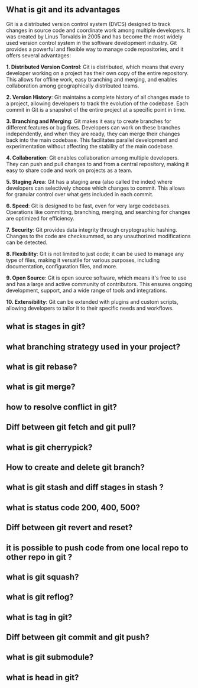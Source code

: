 ## What is git and its advantages
Git is a distributed version control system (DVCS) designed to track changes in source code and coordinate work among multiple developers. It was created by Linus Torvalds in 2005 and has become the most widely used version control system in the software development industry. Git provides a powerful and flexible way to manage code repositories, and it offers several advantages:

**1. Distributed Version Control**: Git is distributed, which means that every developer working on a project has their own copy of the entire repository. This allows for offline work, easy branching and merging, and enables collaboration among geographically distributed teams.

**2. Version History**: Git maintains a complete history of all changes made to a project, allowing developers to track the evolution of the codebase. Each commit in Git is a snapshot of the entire project at a specific point in time.

**3. Branching and Merging**: Git makes it easy to create branches for different features or bug fixes. Developers can work on these branches independently, and when they are ready, they can merge their changes back into the main codebase. This facilitates parallel development and experimentation without affecting the stability of the main codebase.

**4. Collaboration**: Git enables collaboration among multiple developers. They can push and pull changes to and from a central repository, making it easy to share code and work on projects as a team.

**5. Staging Area**: Git has a staging area (also called the index) where developers can selectively choose which changes to commit. This allows for granular control over what gets included in each commit.

**6. Speed**: Git is designed to be fast, even for very large codebases. Operations like committing, branching, merging, and searching for changes are optimized for efficiency.

**7. Security**: Git provides data integrity through cryptographic hashing. Changes to the code are checksummed, so any unauthorized modifications can be detected.

**8. Flexibility**: Git is not limited to just code; it can be used to manage any type of files, making it versatile for various purposes, including documentation, configuration files, and more.

**9. Open Source**: Git is open source software, which means it's free to use and has a large and active community of contributors. This ensures ongoing development, support, and a wide range of tools and integrations.

**10. Extensibility**: Git can be extended with plugins and custom scripts, allowing developers to tailor it to their specific needs and workflows.

## what is stages in git?

## what branching strategy used in your project?

## what is git rebase?

## what is git merge?

## how to resolve conflict in git?

## Diff between git fetch and git pull?

## what is git cherrypick?

## How to create and delete git branch?

## what is git stash and diff stages in stash ?

## what is status code 200, 400, 500?

## Diff between git revert and reset?

## it is possible to push code from one local repo to other repo in git ?

## what is git squash?

## what is git reflog?

## what is tag in git?

## Diff between git commit and git push?

## what is git submodule?

## what is head in git?

## 
